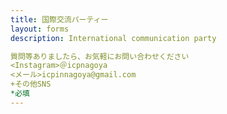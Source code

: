 ```yaml
---
title: 国際交流パーティー
layout: forms
description: International communication party

質問等ありましたら、お気軽にお問い合わせください
<Instagram>＠icpnagoya
<メール>icpinnagoya@gmail.com　
+その他SNS
*必填
---
```

